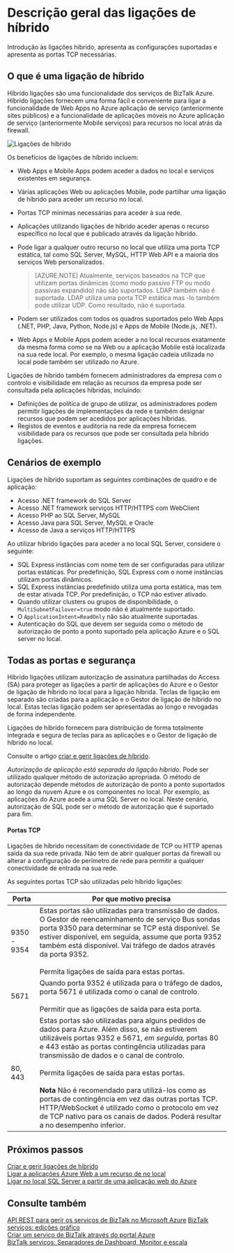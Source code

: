 <properties
    pageTitle="Descrição geral das ligações de híbrido | Microsoft Azure"
    description="Saiba mais sobre ligações híbrido, segurança, portas TCP e configurações suportadas. MAK, MAB, WABS."
    services="biztalk-services"
    documentationCenter=""
    authors="MandiOhlinger"
    manager="erikre"
    editor=""/>

<tags
    ms.service="biztalk-services"
    ms.workload="integration"
    ms.tgt_pltfrm="na"
    ms.devlang="na"
    ms.topic="get-started-article"
    ms.date="10/18/2016"
    ms.author="ccompy"/>


# <a name="hybrid-connections-overview"></a>Descrição geral das ligações de híbrido
Introdução às ligações híbrido, apresenta as configurações suportadas e apresenta as portas TCP necessárias.


## <a name="what-is-a-hybrid-connection"></a>O que é uma ligação de híbrido

Híbrido ligações são uma funcionalidade dos serviços de BizTalk Azure. Híbrido ligações fornecem uma forma fácil e conveniente para ligar a funcionalidade de Web Apps no Azure aplicação de serviço (anteriormente sites públicos) e a funcionalidade de aplicações móveis no Azure aplicação de serviço (anteriormente Mobile serviços) para recursos no local atrás da firewall.

![Ligações de híbrido][HCImage]

Os benefícios de ligações de híbrido incluem:

- Web Apps e Mobile Apps podem aceder a dados no local e serviços existentes em segurança.
- Várias aplicações Web ou aplicações Mobile, pode partilhar uma ligação de híbrido para aceder um recurso no local.
- Portas TCP mínimas necessárias para aceder à sua rede.
- Aplicações utilizando ligações de híbrido aceder apenas o recurso específico no local que é publicado através da ligação híbrido.
- Pode ligar a qualquer outro recurso no local que utiliza uma porta TCP estática, tal como SQL Server, MySQL, HTTP Web API e a maioria dos serviços Web personalizados.

    > [AZURE.NOTE] Atualmente, serviços baseados na TCP que utilizam portas dinâmicas (como modo passivo FTP ou modo passivas expandido) não são suportados. LDAP também não é suportada. LDAP utiliza uma porta TCP estática mas -lo também pode utilizar UDP. Como resultado, não é suportada.

- Podem ser utilizados com todos os quadros suportados pelo Web Apps (.NET, PHP, Java, Python, Node.js) e Apps de Mobile (Node.js, .NET).
- Web Apps e Mobile Apps podem aceder a no local recursos exatamente da mesma forma como se na Web ou a aplicação Mobile está localizada na sua rede local. Por exemplo, o mesma ligação cadeia utilizada no local pode também ser utilizado no Azure.


Ligações de híbrido também fornecem administradores da empresa com o controlo e visibilidade em relação as recursos da empresa pode ser consultada pela aplicações híbridas, incluindo:

- Definições de política de grupo de utilizar, os administradores podem permitir ligações de implementações da rede e também designar recursos que podem ser acedidos por aplicações híbridas.
- Registos de eventos e auditoria na rede da empresa fornecem visibilidade para os recursos que pode ser consultada pela híbrido ligações.


## <a name="example-scenarios"></a>Cenários de exemplo

Ligações de híbrido suportam as seguintes combinações de quadro e de aplicação:

- Acesso .NET framework do SQL Server
- Acesso .NET framework serviços HTTP/HTTPS com WebClient
- Acesso PHP ao SQL Server, MySQL
- Acesso Java para SQL Server, MySQL e Oracle
- Acesso de Java a serviços HTTP/HTTPS

Ao utilizar híbrido ligações para aceder a no local SQL Server, considere o seguinte:

- SQL Express instâncias com nome tem de ser configuradas para utilizar portas estáticas. Por predefinição, SQL Express com o nome instâncias utilizam portas dinâmicos.
- SQL Express instâncias predefinido utiliza uma porta estática, mas tem de estar ativada TCP. Por predefinição, o TCP não estiver ativado.
- Quando utilizar clusters ou grupos de disponibilidade, o `MultiSubnetFailover=true` modo não é atualmente suportado.
- O `ApplicationIntent=ReadOnly` não são atualmente suportadas.
- Autenticação do SQL que devem ser seguida como o método de autorização de ponto a ponto suportado pela aplicação Azure e o SQL server no local.


## <a name="security-and-ports"></a>Todas as portas e segurança

Híbrido ligações utilizam autorização de assinatura partilhadas do Access (SA) para proteger as ligações a partir de aplicações do Azure e o Gestor de ligação de híbrido no local para a ligação híbrida. Teclas de ligação em separado são criadas para a aplicação e o Gestor de ligação de híbrido no local. Estas teclas ligação podem ser apresentadas ao longo e revogadas de forma independente.

Ligações de híbrido fornecem para distribuição de forma totalmente integrada e segura de teclas para as aplicações e o Gestor de ligação de híbrido no local.

Consulte o artigo [criar e gerir ligações de híbrido](integration-hybrid-connection-create-manage.md).

*Autorização de aplicação está separada da ligação híbrido*. Pode ser utilizado qualquer método de autorização apropriada. O método de autorização depende métodos de autorização de ponto a ponto suportados ao longo da nuvem Azure e os componentes no local. Por exemplo, as aplicações do Azure acede a uma SQL Server no local. Neste cenário, autorização de SQL pode ser o método de autorização que é suportado para fim.

#### <a name="tcp-ports"></a>Portas TCP
Ligações de híbrido necessitam de conectividade de TCP ou HTTP apenas saída da sua rede privada. Não tem de abrir qualquer portas da firewall ou alterar a configuração de perímetro de rede para permitir a qualquer conectividade de entrada na sua rede.

As seguintes portas TCP são utilizadas pelo híbrido ligações:

Porta | Por que motivo precisa
--- | ---
9350 - 9354 | Estas portas são utilizadas para transmissão de dados. O Gestor de reencaminhamento de serviço Bus sondas porta 9350 para determinar se TCP está disponível. Se estiver disponível, em seguida, assume que porta 9352 também está disponível. Vai tráfego de dados através da porta 9352. <br/><br/>Permita ligações de saída para estas portas.
5671 | Quando porta 9352 é utilizada para o tráfego de dados, porta 5671 é utilizada como o canal de controlo. <br/><br/>Permitir que as ligações de saída para esta porta.
80, 443 | Estas portas são utilizadas para alguns pedidos de dados para Azure. Além disso, se não estiverem utilizáveis portas 9352 e 5671, *em seguida,* portas 80 e 443 estão as portas contingência utilizadas para transmissão de dados e o canal de controlo.<br/><br/>Permita ligações de saída para estas portas. <br/><br/>**Nota** Não é recomendado para utilizá-los como as portas de contingência em vez das outras portas TCP. HTTP/WebSocket é utilizado como o protocolo em vez de TCP nativo para os canais de dados. Poderá resultar a no desempenho inferior.



## <a name="next-steps"></a>Próximos passos

[Criar e gerir ligações de híbrido](integration-hybrid-connection-create-manage.md)<br/>
[Ligar a aplicações Azure Web a um recurso de no local](../app-service-web/web-sites-hybrid-connection-get-started.md)<br/>
[Ligar no local SQL Server a partir de uma aplicação web do Azure](../app-service-web/web-sites-hybrid-connection-connect-on-premises-sql-server.md)<br/>


## <a name="see-also"></a>Consulte também

[API REST para gerir os serviços de BizTalk no Microsoft Azure](http://msdn.microsoft.com/library/azure/dn232347.aspx)
[BizTalk serviços: edições gráfico](biztalk-editions-feature-chart.md)<br/>
[Criar um serviço de BizTalk através do portal Azure](biztalk-provision-services.md)<br/>
[BizTalk serviços: Separadores de Dashboard, Monitor e escala](biztalk-dashboard-monitor-scale-tabs.md)<br/>

[HCImage]: ./media/integration-hybrid-connection-overview/WABS_HybridConnectionImage.png
[HybridConnectionTab]: ./media/integration-hybrid-connection-overview/WABS_HybridConnectionTab.png
[HCOnPremSetup]: ./media/integration-hybrid-connection-overview/WABS_HybridConnectionOnPremSetup.png
[HCManageConnection]: ./media/integration-hybrid-connection-overview/WABS_HybridConnectionManageConn.png

